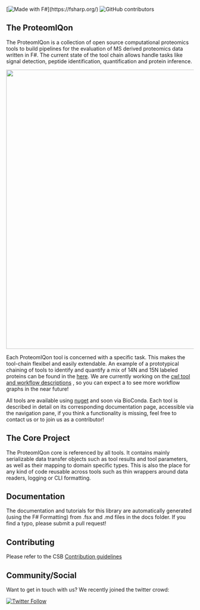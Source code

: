 [![Made with F#](https://img.shields.io/badge/Made%20with-FSharp-rgb(184,69,252).svg)](https://fsharp.org/)
![GitHub contributors](https://img.shields.io/github/contributors/CSBiology/ProteomIQon)

The ProteomIQon 
----------------------

The ProteomIQon is a collection of open source computational proteomics tools to build pipelines for the evaluation of MS derived proteomics data
written in F#. The current state of the tool chain allows handle tasks like signal detection, peptide identification, quantification and protein inference.

<img src="{{root}}img/PillarsOfCompProt.png" width="1000" height="750" />

Each ProteomIQon tool is concerned with a specific task. This makes the tool-chain flexibel and easily extendable. 
An example of a prototypical chaining of tools to identify and quantify a mix of 14N and 15N labeled proteins can be found in the [here]().
We are currently working on the [cwl tool and workflow descriptions](https://github.com/common-workflow-language) , so you can expect a to see more workflow graphs in the near future!
   
All tools are available using [nuget](https://www.nuget.org/profiles/CSBiology) and soon via BioConda. 
Each tool is described in detail on its corresponding documentation page, accessible via the navigation pane, if you think a functionality is missing, feel free to contact us or to join us as a contributor!


The Core Project
------------------

The ProteomIQon core is referenced by all tools. It contains mainly serializable data transfer objects such as tool results and tool parameters, as well as their mapping to domain specific types. 
This is also the place for any kind of code reusable across tools such as thin wrappers around data readers, logging or CLI formatting. 

Documentation
-------------

The documentation and tutorials for this library are automatically generated (using the F# Formatting) from .fsx and .md files in the docs folder. If you find a typo, please submit a pull request!

Contributing
------------

Please refer to the CSB [Contribution guidelines](https://github.com/CSBiology/BioFSharp/blob/developer/.github/CONTRIBUTING.md)

Community/Social
----------------
Want to get in touch with us? We recently joined the twitter crowd:

[![Twitter Follow](https://img.shields.io/twitter/follow/cs_biology.svg?style=social)](https://twitter.com/cs_biology)
